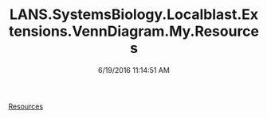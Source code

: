 ﻿---
title: LANS.SystemsBiology.Localblast.Extensions.VennDiagram.My.Resources
date: 6/19/2016 11:14:51 AM
---

[Resources](T-LANS.SystemsBiology.Localblast.Extensions.VennDiagram.My.Resources.Resources.html)
